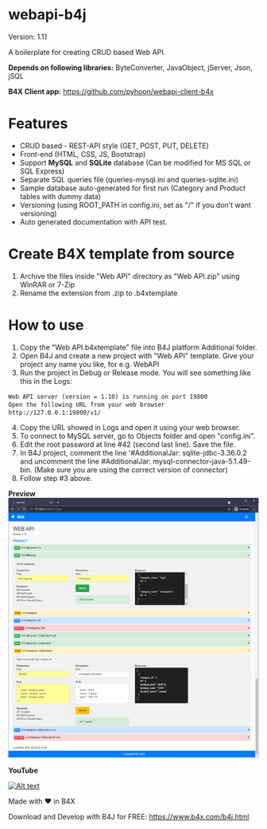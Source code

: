 # webapi-b4j
Version: 1.11

A boilerplate for creating CRUD based Web API.

**Depends on following libraries:** ByteConverter, JavaObject, jServer, Json, jSQL

**B4X Client app:** https://github.com/pyhoon/webapi-client-b4x

# Features
- CRUD based - REST-API style (GET, POST, PUT, DELETE)
- Front-end (HTML, CSS, JS, Bootstrap)
- Support **MySQL** and **SQLite** database (Can be modified for MS SQL or SQL Express)
- Separate SQL queries file (queries-mysql.ini and queries-sqlite.ini)
- Sample database auto-generated for first run (Category and Product tables with dummy data)
- Versioning (using ROOT_PATH in config.ini, set as "/" if you don't want versioning)
- Auto generated documentation with API test.

# Create B4X template from source
1. Archive the files inside "Web API" directory as "Web API.zip" using WinRAR or 7-Zip
2. Rename the extension from .zip to .b4xtemplate

# How to use
1. Copy the "Web API.b4xtemplate" file into B4J platform Additional folder.
2. Open B4J and create a new project with "Web API" template. Give your project any name you like, for e.g. WebAPI
3. Run the project in Debug or Release mode. You will see something like this in the Logs:
```
Web API server (version = 1.10) is running on port 19800
Open the following URL from your web browser
http://127.0.0.1:19800/v1/
```
4. Copy the URL showed in Logs and open it using your web browser.
5. To connect to MySQL server, go to Objects folder and open "config.ini".
6. Edit the root password at line #42 (second last line). Save the file.
7. In B4J project, comment the line '#AdditionalJar: sqlite-jdbc-3.36.0.2 and uncomment the line #AdditionalJar: mysql-connector-java-5.1.49-bin. (Make sure you are using the correct version of connector)
8. Follow step #3 above.

**Preview**
<img src="https://github.com/pyhoon/webapi-b4j/raw/main/Preview/web-api.png" title="Web API" />

**YouTube**

[![Alt text](https://img.youtube.com/vi/siTGmm726zI/0.jpg)](https://youtu.be/siTGmm726zI)

Made with ❤ in B4X

Download and Develop with B4J for FREE: https://www.b4x.com/b4j.html
